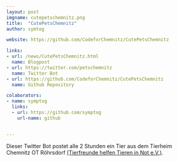 ```yaml
---
layout: post
imgname: cutepetschemnitz.png
title:  "CutePetsChemnitz"
author:	symtog

website: https://github.com/CodeforChemnitz/CutePetsChemnitz

links:
- url: /news/CutePetsChemnitz.html
  name: Blogpost
- url: https://twitter.com/petschemnitz
  name: Twitter Bot
- url: https://github.com/CodeforChemnitz/CutePetsChemnitz
  name: Github Repository

colaborators:
- name: symptog
  links:
  - url: https://github.com/symptog
    url-name: github


---
```


Dieser Twitter Bot postet alle 2 Stunden ein Tier aus dem Tierheim Chemnitz OT Röhrsdorf [(Tierfreunde helfen Tieren in Not e.V.)](http://www.tierfreunde-helfen.de/).
